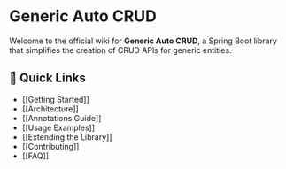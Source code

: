 # Generic Auto CRUD

Welcome to the official wiki for **Generic Auto CRUD**, a Spring Boot library that simplifies the creation of CRUD APIs for generic entities.

## 🔗 Quick Links
- [[Getting Started]]
- [[Architecture]]
- [[Annotations Guide]]
- [[Usage Examples]]
- [[Extending the Library]]
- [[Contributing]]
- [[FAQ]]
